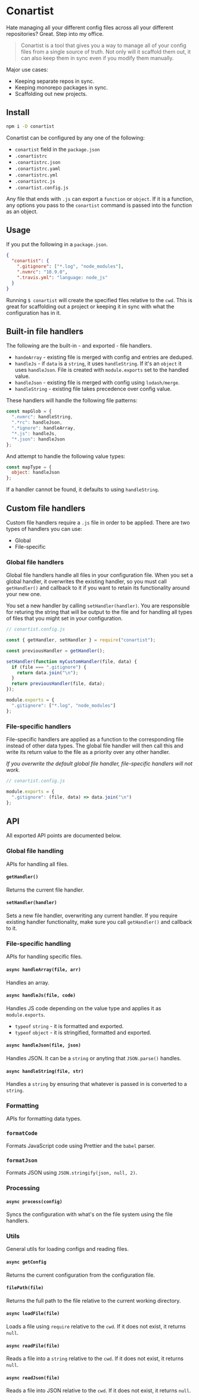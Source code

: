 # Conartist

Hate managing all your different config files across all your different
repositories? Great. Step into my office.

> Conartist is a tool that gives you a way to manage all of your config files
> from a single source of truth. Not only will it scaffold them out, it can also
> keep them in sync even if you modify them manually.

Major use cases:

- Keeping separate repos in sync.
- Keeping monorepo packages in sync.
- Scaffolding out new projects.

## Install

```sh
npm i -D conartist
```

Conartist can be configured by any one of the following:

- `conartist` field in the `package.json`
- `.conartistrc`
- `.conartistrc.json`
- `.conartistrc.yaml`
- `.conartistrc.yml`
- `.conartistrc.js`
- `.conartist.config.js`

Any file that ends with `.js` can export a `function` or `object`. If it is a
function, any options you pass to the `conartist` command is passed into the
function as an object.

## Usage

If you put the following in a `package.json`.

```json
{
  "conartist": {
    ".gitignore": ["*.log", "node_modules"],
    ".nvmrc": "10.9.0",
    ".travis.yml": "language: node_js"
  }
}
```

Running `$ conartist` will create the specified files relative to the `cwd`.
This is great for scaffolding out a project or keeping it in sync with what the
configuration has in it.

## Built-in file handlers

The following are the built-in - and exported - file handlers.

- `handeArray` - existing file is merged with config and entries are deduped.
- `handleJs` - if `data` is a `string`, it uses `handleString`. If it's an
  `object` it uses `handleJson`. File is created with `module.exports` set to
  the handled value.
- `handleJson` - existing file is merged with config using `lodash/merge`.
- `handleString` - existing file takes precedence over config value.

These handlers will handle the following file patterns:

```js
const mapGlob = {
  ".nvmrc": handleString,
  ".*rc": handleJson,
  ".*ignore": handleArray,
  "*.js": handleJs,
  "*.json": handleJson
};
```

And attempt to handle the following value types:

```js
const mapType = {
  object: handleJson
};
```

If a handler cannot be found, it defaults to using `handleString`.

## Custom file handlers

Custom file handlers require a `.js` file in order to be applied. There are two
types of handlers you can use:

- Global
- File-specific

### Global file handlers

Global file handlers handle all files in your configuration file. When you set a
global handler, it overwrites the existing handler, so you must call
`getHandler()` and callback to it if you want to retain its functionality around
your new one.

You set a new handler by calling `setHandler(handler)`. You are responsible for
returing the string that will be output to the file and for handling all types
of files that you might set in your configuration.

```js
// conartist.config.js

const { getHandler, setHandler } = require("conartist");

const previousHandler = getHandler();

setHandler(function myCustomHandler(file, data) {
  if (file === ".gitignore") {
    return data.join("\n");
  }
  return previousHandler(file, data);
});

module.exports = {
  ".gitignore": ["*.log", "node_modules"]
};
```

### File-specific handlers

File-specific handlers are applied as a function to the corresponding file
instead of other data types. The global file handler will then call this and
write its return value to the file as a priority over any other handler.

_If you overwrite the default global file handler, file-specific handlers will
not work._

```js
// conartist.config.js

module.exports = {
  ".gitignore": (file, data) => data.join("\n")
};
```

## API

All exported API points are documented below.

### Global file handling

APIs for handling all files.

#### `getHandler()`

Returns the current file handler.

#### `setHandler(handler)`

Sets a new file handler, overwriting any current handler. If you require
existing handler functionality, make sure you call `getHandler()` and callback
to it.

### File-specific handling

APIs for handling specific files.

#### `async handleArray(file, arr)`

Handles an array.

#### `async handleJs(file, code)`

Handles JS code depending on the value type and applies it as `module.exports`.

- `typeof` `string` - it is formatted and exported.
- `typeof` `object` - it is stringified, formatted and exported.

#### `async handleJson(file, json)`

Handles JSON. It can be a `string` or anyting that `JSON.parse()` handles.

#### `async handleString(file, str)`

Handles a `string` by ensuring that whatever is passed in is converted to a
`string`.

### Formatting

APIs for formatting data types.

### `formatCode`

Formats JavaScript code using Prettier and the `babel` parser.

### `formatJson`

Formats JSON using `JSON.stringify(json, null, 2)`.

### Processing

#### `async process(config)`

Syncs the configuration with what's on the file system using the file handlers.

### Utils

General utils for loading configs and reading files.

#### `async getConfig`

Returns the current configuration from the configuration file.

#### `filePath(file)`

Returns the full path to the file relative to the current working directory.

#### `async loadFile(file)`

Loads a file using `require` relative to the `cwd`. If it does not exist, it
returns `null`.

#### `async readFile(file)`

Reads a file into a `string` relative to the `cwd`. If it does not exist, it
returns `null`.

#### `async readJson(file)`

Reads a file into JSON relative to the `cwd`. If it does not exist, it returns
`null`.
